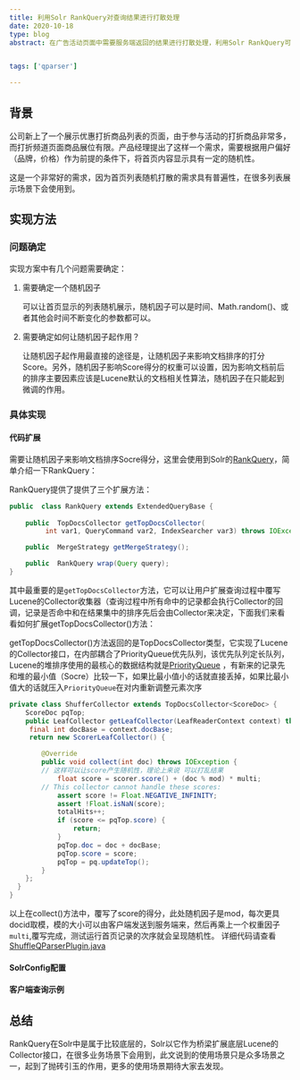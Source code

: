 ```yaml
---
title: 利用Solr RankQuery对查询结果进行打散处理
date: 2020-10-18
type: blog
abstract: 在广告活动页面中需要服务端返回的结果进行打散处理，利用Solr RankQuery可以很优雅地实现这一需求


tags: ['qparser']

---
```

## 背景

 公司新上了一个展示优惠打折商品列表的页面，由于参与活动的打折商品非常多，而打折频道页面商品展位有限。产品经理提出了这样一个需求，需要根据用户偏好（品牌，价格）作为前提的条件下，将首页内容显示具有一定的随机性。
 
 这是一个非常好的需求，因为首页列表随机打散的需求具有普遍性，在很多列表展示场景下会使用到。
 
## 实现方法

### 问题确定
 实现方案中有几个问题需要确定：
 1. 需要确定一个随机因子
    
    可以让首页显示的列表随机展示，随机因子可以是时间、Math.random()、或者其他会时间不断变化的参数都可以。
 
 2. 需要确定如何让随机因子起作用？
    
    让随机因子起作用最直接的途径是，让随机因子来影响文档排序的打分Score。另外，随机因子影响Score得分的权重可以设置，因为影响文档前后的排序主要因素应该是Lucene默认的文档相关性算法，随机因子在只能起到微调的作用。

### 具体实现

#### 代码扩展
需要让随机因子来影响文档排序Socre得分，这里会使用到Solr的[RankQuery](https://lucene.apache.org/solr/8_1_0//solr-core/org/apache/solr/search/RankQuery.html)，简单介绍一下RankQuery：

RankQuery提供了提供了三个扩展方法：
```java
public  class RankQuery extends ExtendedQueryBase {
   
    public  TopDocsCollector getTopDocsCollector(
         int var1, QueryCommand var2, IndexSearcher var3) throws IOException;

    public  MergeStrategy getMergeStrategy();

    public  RankQuery wrap(Query query);
}
```

其中最重要的是`getTopDocsCollector`方法，它可以让用户扩展查询过程中覆写Lucene的Collector收集器（查询过程中所有命中的记录都会执行Collector的回调，记录是否命中和在结果集中的排序先后会由Collector来决定，下面我们来看看如何扩展getTopDocsCollector()方法：

getTopDocsCollector()方法返回的是TopDocsCollector<ScoreDoc>类型，它实现了Lucene的Collector接口，在内部耦合了PriorityQueue优先队列，该优先队列定长队列，Lucene的堆排序使用的最核心的数据结构就是[PriorityQueue](https://lucene.apache.org/core/8_5_1/core/org/apache/lucene/util/PriorityQueue.html)
，有新来的记录先和堆的最小值（Socre）比较一下，如果比最小值小的话就直接丢掉，如果比最小值大的话就压入`PriorityQueue`在对内重新调整元素次序

```java
private class ShufferCollector extends TopDocsCollector<ScoreDoc> {
	ScoreDoc pqTop;
    public LeafCollector getLeafCollector(LeafReaderContext context) throws IOException {
	 final int docBase = context.docBase;
	 return new ScorerLeafCollector() {

		@Override
		public void collect(int doc) throws IOException {
		// 这样可以让score产生随机性，理论上来说 可以打乱结果
			float score = scorer.score() + (doc % mod) * multi;
		// This collector cannot handle these scores:
    		assert score != Float.NEGATIVE_INFINITY;
			assert !Float.isNaN(score);
			totalHits++;
			if (score <= pqTop.score) {
				return;
			}
			pqTop.doc = doc + docBase;
			pqTop.score = score;
			pqTop = pq.updateTop();
		}
	};
  }
}
```
以上在collect()方法中，覆写了score的得分，此处随机因子是mod，每次更具docid取模，模的大小可以由客户端发送到服务端来，然后再乘上一个权重因子`multi`,覆写完成，测试运行首页记录的次序就会呈现随机性。
详细代码请查看[ShuffleQParserPlugin.java](https://github.com/qlangtech/tis-solr/blob/master/tis-solrcore-extend/src/main/java/com/qlangtech/tis/solrextend/queryparse/ShuffleQParserPlugin.java)

#### SolrConfig配置

#### 客户端查询示例

## 总结

RankQuery在Solr中是属于比较底层的，Solr以它作为桥梁扩展底层Lucene的Collector接口，在很多业务场景下会用到，此文说到的使用场景只是众多场景之一，起到了抛砖引玉的作用，更多的使用场景期待大家去发现。







 
